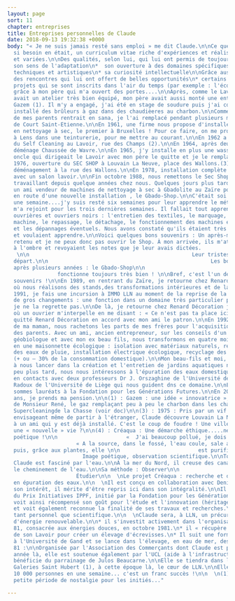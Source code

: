```yaml
---
layout: page
sort: 11
chapter: entreprises
title: Entreprises personnelles de Claude
date: 2018-09-13 19:32:38 +0000
body: "« Je ne suis jamais resté sans emploi » me dit Claude.\n\nCe que confirme,
  si besoin en était, un curriculum vitae riche d'expériences et réalisations multiples
  et variées.\n\nDes qualités, selon lui, qui lui ont permis de toujours travailler :\n\n*
  son sens de l'adaptation\n*  son ouverture à des domaines spécifiques, à la fois
  techniques et artistiques\n* sa curiosité intellectuelle\n\nGrâce aussi à :\n\n*
  des rencontres qui lui ont offert de belles opportunités\n* certains moments, des
  projets qui se sont inscrits dans l'air du temps (par exemple : l'écologie)\n\nEnfin,
  grâce à mon père qui m'a ouvert des portes....\n\nAprès, comme le Lavoir de la Chasse
  avait un atelier très bien équipé, mon père avait aussi monté une entreprise supplémentaire
  Gazem (1). Il m'y a engagé, j'ai été en stage de soudure puis j'ai construit et
  installé des brûleurs à gaz dans des chaudièeres au charbon.\n\nComme le mari d'amis
  de mes parents rentrait en sana, je l'ai remplacé pendant plusieurs mois à la Blanchisserie
  de Court Saint-Etienne.\n\nEn 1961, une firme nous propose d'installer un self service
  en nettoyage à sec, le premier à Bruxelles ! Pour ce faire, on me propose d'aller
  à Lens dans une teinturerie, pour me mettre au courant.\n\nEn 1962 a lieu l'inauguration
  du Self Cleaning au Lavoir, rue des Champs (2).\n\nEn 1964, après deux ans, je le
  déménage Chaussée de Wavre.\n\nEn 1965, j'y installe en plus une wasserette. Mon
  oncle qui dirigeait le Lavoir avec mon père le quitte et je le remplace.\n\nEn février
  1976, ouverture du SEC SHOP à Louvain La Neuve, place des Wallons.(3)\n\nEn 1977,
  déménagement à la rue des Wallons.\n\nEn 1978, installation complète du Sec Shop
  avec un salon lavoir.\n\nFin octobre 1988, nous remettons le Sec Shop à mon ouvrier
  travaillant depuis quelque années chez nous. Quelques jours plus tard, je pars avec
  un ami vendeur de machines de nettoyage à sec à Gbadolite au Zaïre pour la mise
  en route d'une nouvelle installation , le Gbado-Shop.\n\nC'était soi disant pour
  une semaine....j'y suis resté six semaines pour leur apprendre le métier. Mon épouse
  m'a rejoint pour les trois dernières semaines. Il fallait tout apprendre à ces huit
  ouvrières et ouvriers noirs : l'entretien des textiles, le marquage, la mise en
  machine, le repassage, le détachage, le fonctionnement des machines et leur entretien
  et les dépannages éventuels. Nous avons constaté qu'ils étaient très intéressés
  et voulaient apprendre.\n\nVoici quelques bons souvenirs : Un après-midi, je suis
  retenu et je ne peux donc pas ouvrir le Shop. À mon arrivée, ils m'attendaient tous
  à l'ombre et revoyaient les notes que je leur avais dictées.                   
   \n\n                                                    Leur tristesse à notre
  départ.\n\n                                                    Les bonnes nouvelles
  après plusieurs années : le Gbado-Shop\n\n                                     
                fonctionne toujours très bien ! \n\nBref, c'est l'un de mes plus beaux
  souvenirs !\n\nEn 1989, en rentrant du Zaïre, je retourne chez Renard Décoration
  où nous réalisons des stands,des transformations intérieures et de la peinture.\n\nEn
  1991, je fais une incursion à IMMO LLN au moment de la reprise de la GIB pour effectuer
  de gros changements : une fonction dans un domaine très particulier pour moi mais
  je ne la regrette pas.\n\nDe là, je retourne chez Renard Décoration jusqu'au jour
  où un ouvrier m'interpelle en me disant : « Ce n'est pas ta place ici... ! ». J'ai
  quitté Renard Décoration en accord avec mon ami le patron.\n\nEn 1992, à la mort
  de ma maman, nous rachetons les parts de mes frères pour l'acquisition du chalet
  des parents. Avec un ami, ancien entrepreneur, sur les conseils d'un architecte
  géobiologue et avec mon ex beau fils, nous transformons en quatre mois le chalet
  en une maisonnette écologique : isolation avec matériaux naturels, récupération
  des eaux de pluie, installation électrique écologique, recyclage des eaux grises
  (+ ou – 30% de la consommation domestique).\n\nMon beau-fils et moi, nous continuons
  à nous lancer dans la création et l'entretien de jardins aquatiques naturels (Créaqua)(4)\n\nUn
  peu plus tard, nous nous intéressons à l'épuration des eaux domestiques et sommes
  en contacts avec deux professeurs Dr J. Orszaghine de l'Université de Mons et M.
  Radoux de l'Université de Liège qui nous guident dns ce domaine.\n\nEn 1998, nous
  sommes lauréats à la Fondation pour les Générations Futures.\n\nEn 2003, j'ai 67
  ans, je prends ma pension.\n\n(1) : Gazem : une idée « innovatrice », une de plus
  de Monsieur René, le gaz remplaçant peu à peu le charbon dans les chaudières\n\n(2) :
  Supercleaningde la Chasse (voir doc)\n\n(3) : 1975 : Pris par un vif désir de changement,
  envisageant même de partir à l'étranger, Claude découvre Louvain La Neuve grâce
  à un ami qui y est déjà installé. C'est le coup de foudre ! Une ville nouvelle,
  une « nouvelle » vie ?\n\n(4) : Créaqua : Une démarche éthique.....née d'une vision
  poétique !\n\n                      «  J'ai beaucoup pollué, je dois réparer ! ». \n\n 
                      « A la source, dans le fossé, l'eau coule, sale au départ. Et
  puis, grâce aux plantes, elle \n\n                         est purifiée en partie. »\n\n 
                        Image poétique, observation scientifique.\n\nTout jeune déjà,
  Claude est fasciné par l'eau.\n\nÀ la mer du Nord, il creuse des canaux pour observer
  le cheminement de l'eau.\n\nSa méthode : Observer\n\n                      Comprendre\n\n 
                      Étudier\n\n  \nLe projet Créaqua : recherche et développement
  en épuration des eaux.\n\n  \nIl est conçu en collaboration avec Denis Meeus.\n\nPar
  son intérêt, il mérite d'être repris ici dans son intégralité.\n\nIl sera lauréat
  du Prix Initiatives IPPF, initié par la Fondation pour les Générations Futures.\n\nClaude
  voit ainsi récompensé son goût pour l'étude et l'innovation (héritage familial obligé!)
  et voit également reconnue la finalité de ses travaux et recherches.\n\nUne forme....d'aboutissement,
  tant personnel que scientifique.\n\n  \nClaude sera, à LLN, un précurseur en matière
  d'énergie renouvelable.\n\n* il s'investit activement dans l'organisation d'Expo
  81, consacrée aux énergies douces, en octobre 1981.\n* il « récupère » l'eau chaude
  de son Lavoir pour créer un élevage d'écrevisses.\n* Il suit une formation en maréculture
  à l'Université de Gand et se lance dans l'élevage, en eau de mer, des artémias.\n\nExpo
  81 :\n\nOrganisée par l'Association des Commerçants dont Claude est président cette
  année là, elle est soutenue également par l'UCL (aide à l'infrastructure).\n\nElle
  bénéficie du parrainage de Julos Beaucarne.\n\nElle se tiendra dans les anciennes
  Galeries Saint Hubert (1), à cette époque là, le cœur de LLN.\n\nElle accueille
  10 000 personnes en une semaine... c'est un franc succès !\n\n  \n(1) : Complicité....une
  petite période de nostalgie pour les initiés..."

---
```

